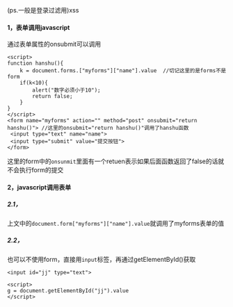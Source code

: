 (ps.一般是登录过滤用)xss

#### 1，表单调用javascript
通过表单属性的onsubmit可以调用
```
<script>
function hanshu(){
    k = document.forms.["myforms"]["name"].value  //切记这里的是forms不是form
    if(k<10){
        alert("数字必须小于10");
        return false;
    }
}
</script>
<form name="myforms" action="" method="post" onsubmit="return hanshu()"> //这里的onsubmit="return hanshu()"调用了hanshu函数
 <input type="text" name="name">
 <input type="submit" value="提交按钮">
</form>
```
这里的form中的`onsunmit`里面有一个retuen表示如果后面函数返回了false的话就不会执行form的提交

#### 2，javascript调用表单
##### 2.1，
上文中的`document.form["myforms"]["name"].value`就调用了myforms表单的值

##### 2.2，
也可以不使用form，直接用`input`标签，再通过getElementById()获取
```
<input id="jj" type="text">

<script>
g = document.getElementById("jj").value
</script>
```
